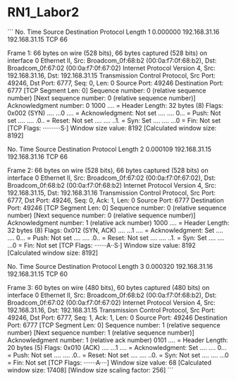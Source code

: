 # RN1_Labor2
´´´
No.     Time           Source                Destination           Protocol Length
      1 0.000000       192.168.31.16         192.168.31.15         TCP      66

Frame 1: 66 bytes on wire (528 bits), 66 bytes captured (528 bits) on interface 0
Ethernet II, Src: Broadcom_0f:68:b2 (00:0a:f7:0f:68:b2), Dst: Broadcom_0f:67:02 (00:0a:f7:0f:67:02)
Internet Protocol Version 4, Src: 192.168.31.16, Dst: 192.168.31.15
Transmission Control Protocol, Src Port: 49246, Dst Port: 6777, Seq: 0, Len: 0
    Source Port: 49246
    Destination Port: 6777
    [TCP Segment Len: 0]
    Sequence number: 0    (relative sequence number)
    [Next sequence number: 0    (relative sequence number)]
    Acknowledgment number: 0
    1000 .... = Header Length: 32 bytes (8)
    Flags: 0x002 (SYN)
        .... ...0 .... = Acknowledgment: Not set
        .... .... 0... = Push: Not set
        .... .... .0.. = Reset: Not set
        .... .... ..1. = Syn: Set
        .... .... ...0 = Fin: Not set
        [TCP Flags: ··········S·]
    Window size value: 8192
    [Calculated window size: 8192]

No.     Time           Source                Destination           Protocol Length
      2 0.000109       192.168.31.15         192.168.31.16         TCP      66

Frame 2: 66 bytes on wire (528 bits), 66 bytes captured (528 bits) on interface 0
Ethernet II, Src: Broadcom_0f:67:02 (00:0a:f7:0f:67:02), Dst: Broadcom_0f:68:b2 (00:0a:f7:0f:68:b2)
Internet Protocol Version 4, Src: 192.168.31.15, Dst: 192.168.31.16
Transmission Control Protocol, Src Port: 6777, Dst Port: 49246, Seq: 0, Ack: 1, Len: 0
    Source Port: 6777
    Destination Port: 49246
    [TCP Segment Len: 0]
    Sequence number: 0    (relative sequence number)
    [Next sequence number: 0    (relative sequence number)]
    Acknowledgment number: 1    (relative ack number)
    1000 .... = Header Length: 32 bytes (8)
    Flags: 0x012 (SYN, ACK)
        .... ...1 .... = Acknowledgment: Set
        .... .... 0... = Push: Not set
        .... .... .0.. = Reset: Not set
        .... .... ..1. = Syn: Set
        .... .... ...0 = Fin: Not set
        [TCP Flags: ·······A··S·]
    Window size value: 8192
    [Calculated window size: 8192]

No.     Time           Source                Destination           Protocol Length
      3 0.000320       192.168.31.16         192.168.31.15         TCP      60

Frame 3: 60 bytes on wire (480 bits), 60 bytes captured (480 bits) on interface 0
Ethernet II, Src: Broadcom_0f:68:b2 (00:0a:f7:0f:68:b2), Dst: Broadcom_0f:67:02 (00:0a:f7:0f:67:02)
Internet Protocol Version 4, Src: 192.168.31.16, Dst: 192.168.31.15
Transmission Control Protocol, Src Port: 49246, Dst Port: 6777, Seq: 1, Ack: 1, Len: 0
    Source Port: 49246
    Destination Port: 6777
    [TCP Segment Len: 0]
    Sequence number: 1    (relative sequence number)
    [Next sequence number: 1    (relative sequence number)]
    Acknowledgment number: 1    (relative ack number)
    0101 .... = Header Length: 20 bytes (5)
    Flags: 0x010 (ACK)
        .... ...1 .... = Acknowledgment: Set
        .... .... 0... = Push: Not set
        .... .... .0.. = Reset: Not set
        .... .... ..0. = Syn: Not set
        .... .... ...0 = Fin: Not set
        [TCP Flags: ·······A····]
    Window size value: 68
    [Calculated window size: 17408]
    [Window size scaling factor: 256]
´´´
